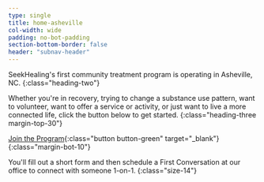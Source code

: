 ```yaml
---
type: single
title: home-asheville
col-width: wide
padding: no-bot-padding
section-bottom-border: false
header: "subnav-header"
---
```


SeekHealing's first <span class="emphasized-header">community treatment program</span> is operating in Asheville, NC.
{:class="heading-two"}

Whether you're in recovery, trying to change a substance use pattern, want to volunteer, want to offer a service or activity, or just want to live a more connected life, click the button below to get started.
{:class="heading-three margin-top-30"}

[Join the Program](https://form.jotform.com/90764612050148){:class="button button-green" target="_blank"}
{:class="margin-bot-10"}

You'll fill out a short form and then schedule a First Conversation at our office to connect with someone 1-on-1.
{:class="size-14"}
